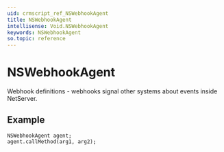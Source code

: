 ```yaml
---
uid: crmscript_ref_NSWebhookAgent
title: NSWebhookAgent
intellisense: Void.NSWebhookAgent
keywords: NSWebhookAgent
so.topic: reference
---
```


# NSWebhookAgent

Webhook definitions - webhooks signal other systems about events inside NetServer.

## Example

```crmscript
NSWebhookAgent agent;
agent.callMethod(arg1, arg2);
```
